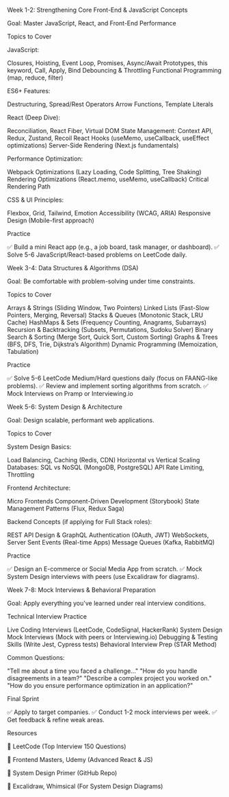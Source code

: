 Week 1-2: Strengthening Core Front-End & JavaScript Concepts

Goal: Master JavaScript, React, and Front-End Performance

Topics to Cover

JavaScript:

Closures, Hoisting, Event Loop, Promises, Async/Await
Prototypes, this keyword, Call, Apply, Bind
Debouncing & Throttling
Functional Programming (map, reduce, filter)

ES6+ Features:

Destructuring, Spread/Rest Operators
Arrow Functions, Template Literals

React (Deep Dive):

Reconciliation, React Fiber, Virtual DOM
State Management: Context API, Redux, Zustand, Recoil
React Hooks (useMemo, useCallback, useEffect optimizations)
Server-Side Rendering (Next.js fundamentals)

Performance Optimization:

Webpack Optimizations (Lazy Loading, Code Splitting, Tree Shaking)
Rendering Optimizations (React.memo, useMemo, useCallback)
Critical Rendering Path

CSS & UI Principles:

Flexbox, Grid, Tailwind, Emotion
Accessibility (WCAG, ARIA)
Responsive Design (Mobile-first approach)

Practice

✅ Build a mini React app (e.g., a job board, task manager, or dashboard).
✅ Solve 5-6 JavaScript/React-based problems on LeetCode daily.

Week 3-4: Data Structures & Algorithms (DSA)

Goal: Be comfortable with problem-solving under time constraints.

Topics to Cover

Arrays & Strings (Sliding Window, Two Pointers)
Linked Lists (Fast-Slow Pointers, Merging, Reversal)
Stacks & Queues (Monotonic Stack, LRU Cache)
HashMaps & Sets (Frequency Counting, Anagrams, Subarrays)
Recursion & Backtracking (Subsets, Permutations, Sudoku Solver)
Binary Search & Sorting (Merge Sort, Quick Sort, Custom Sorting)
Graphs & Trees (BFS, DFS, Trie, Dijkstra’s Algorithm)
Dynamic Programming (Memoization, Tabulation)

Practice

✅ Solve 5-6 LeetCode Medium/Hard questions daily (focus on FAANG-like problems).
✅ Review and implement sorting algorithms from scratch.
✅ Mock Interviews on Pramp or Interviewing.io

Week 5-6: System Design & Architecture

Goal: Design scalable, performant web applications.

Topics to Cover

System Design Basics:

Load Balancing, Caching (Redis, CDN)
Horizontal vs Vertical Scaling
Databases: SQL vs NoSQL (MongoDB, PostgreSQL)
API Rate Limiting, Throttling

Frontend Architecture:

Micro Frontends
Component-Driven Development (Storybook)
State Management Patterns (Flux, Redux Saga)

Backend Concepts (if applying for Full Stack roles):

REST API Design & GraphQL
Authentication (OAuth, JWT)
WebSockets, Server Sent Events (Real-time Apps)
Message Queues (Kafka, RabbitMQ)

Practice

✅ Design an E-commerce or Social Media App from scratch.
✅ Mock System Design interviews with peers (use Excalidraw for diagrams).

Week 7-8: Mock Interviews & Behavioral Preparation

Goal: Apply everything you've learned under real interview conditions.

Technical Interview Practice

Live Coding Interviews (LeetCode, CodeSignal, HackerRank)
System Design Mock Interviews (Mock with peers or Interviewing.io)
Debugging & Testing Skills (Write Jest, Cypress tests)
Behavioral Interview Prep (STAR Method)

Common Questions:

"Tell me about a time you faced a challenge..."
"How do you handle disagreements in a team?"
"Describe a complex project you worked on."
"How do you ensure performance optimization in an application?"

Final Sprint

✅ Apply to target companies.
✅ Conduct 1-2 mock interviews per week.
✅ Get feedback & refine weak areas.

Resources

📘 LeetCode (Top Interview 150 Questions)

📘 Frontend Masters, Udemy (Advanced React & JS)

📘 System Design Primer (GitHub Repo)

📘 Excalidraw, Whimsical (For System Design Diagrams)

